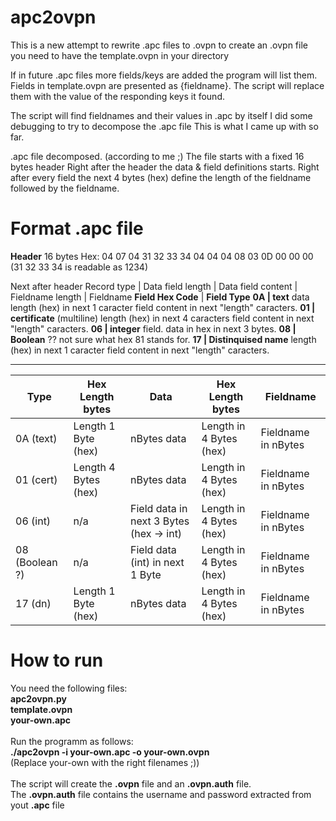 # apc2ovpn

This is a new attempt to rewrite .apc files to .ovpn
to create an .ovpn file you need to have the template.ovpn in your directory

If in future .apc files more fields/keys are added the program will list them.
Fields in template.ovpn are presented as {fieldname}.
The script will replace them with the value of the responding keys it found. 


The script will find fieldnames and their values in .apc by itself
I did some debugging to try to decompose the .apc file
This is what I came up with so far.

.apc file decomposed. (according to me ;) 
The file starts with a fixed 16 bytes header
Right after the header the data & field definitions starts.
Right after every field the next 4 bytes (hex) define the length of the fieldname followed by the fieldname.

# Format .apc file

**Header** 16 bytes Hex:
04 07 04 31 32 33 34 04 04 04 08 03 0D 00 00 00    (31 32 33 34 is readable as 1234)

Next after header
Record type | Data field length | Data field content | Fieldname length | Fieldname
**Field Hex Code** | **Field Type**
**0A | text** data length (hex) in next 1 caracter field content in next "length" caracters.
**01 | certificate** (multiline) length (hex) in next 4 caracters field content in next "length" caracters.
**06 | integer** field. data in hex in next 3 bytes.
**08 | Boolean** ?? not sure what hex 81 stands for.
**17 | Distinquised name** length (hex) in next 1 caracter field content in next "length" caracters.

---

**Type**  | **Hex Length bytes** | **Data** | **Hex Length bytes** | **Fieldname**
------------- | ------------- | ------------- | ------------- | -------------
0A (text) | Length 1 Byte (hex)|nBytes data | Length in 4 Bytes (hex)| Fieldname in nBytes
01 (cert) | Length 4 Bytes (hex) | nBytes data | Length in 4 Bytes (hex)| Fieldname in nBytes
06 (int) |  n/a | Field data in next 3 Bytes (hex -> int) | Length in 4 Bytes (hex)| Fieldname in nBytes
08 (Boolean ?) | n/a |Field data (int) in next 1 Byte | Length in 4 Bytes (hex)| Fieldname in nBytes
17 (dn) | Length 1 Byte (hex)|nBytes data | Length in 4 Bytes (hex)| Fieldname in nBytes

# How to run
You need the following files:<br>
**apc2ovpn.py**<br>
**template.ovpn**<br>
**your-own.apc**<br>
<br>
Run the programm as follows:<br>
**./apc2ovpn -i your-own.apc -o your-own.ovpn**<br>
(Replace your-own with the right filenames ;))<br>
<br>
The script will create the **.ovpn** file and an **.ovpn.auth** file.<br>
The **.ovpn.auth** file contains the username and password extracted from yout **.apc** file
